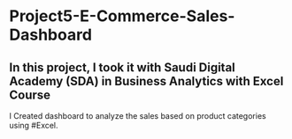 # Project5-E-Commerce-Sales-Dashboard

## In this project, I took it with Saudi Digital Academy (SDA) in Business Analytics with Excel Course

I Created dashboard to analyze the sales based on product categories using #Excel.
